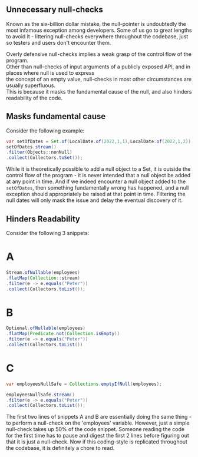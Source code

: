 ## Unnecessary null-checks 
Known as the six-billion dollar mistake, the null-pointer is undoubtedly the most infamous exception among
developers. Some of us go to great lengths to avoid it - littering null-checks everywhere throughout the codebase, 
just so testers and users don't encounter them.

Overly defensive null-checks implies a weak grasp of the control flow of the program.  
Other than null-checks of input arguments of a publicly exposed API, and in places where null is used to express  
the concept of an empty value, null-checks in most other circumstances are usually superfluous.  
This is because it masks the fundamental cause of the null, and also hinders readability of the code.  

## Masks fundamental cause 

Consider the following example: 

```java
var setOfDates = Set.of(LocalDate.of(2022,1,1),LocalDate.of(2022,1,2));
setOfDates.stream()
.filter(Objects::nonNull)
.collect(Collectors.toSet());
```

While it is theoretically possible to add a null object to a Set,
it is outside the control flow of the program - it is never intended that a null object be 
added at any point in time. And if we indeed encounter a null object added to the `setOfDates`, then something 
fundamentally wrong has happened, and a null exception should appropriately be raised at that point in time. 
Filtering the null dates will only mask the issue and delay the eventual discovery of it. 

## Hinders Readability 
Consider the following 3 snippets:

# A
```java
Stream.ofNullable(employees)
.flatMap(Collection::stream)
.filter(e -> e.equals("Peter"))
.collect(Collectors.toList());
```

# B
```java
Optional.ofNullable(employees)
.flatMap(Predicate.not(Collection.isEmpty))
.filter(e -> e.equals("Peter"))
.collect(Collectors.toList())
```

# C
```java
var employeesNullSafe = Collections.emptyIfNull(employees);

employeesNullSafe.stream()
.filter(e -> e.equals("Peter"))
.collect(Collectors.toList());
```

The first two lines of snippets A and B are essentially doing the same thing - to perform a null-check on the 'employees'
variable. However, just a simple null-check takes up 50% of the code snippet. Someone reading the code for the first time has to pause and digest the first 
2 lines before figuring out that it is just a null-check. Now if this coding-style is replicated throughout the codebase, it is definitely a chore 
to read.
